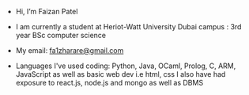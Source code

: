- Hi, I’m Faizan Patel
- I am currently a student at Heriot-Watt University Dubai campus : 3rd year BSc computer science
- My email: fa1zharare@gmail.com

- Languages I've used coding:
      Python, Java, OCaml, Prolog, C, ARM, JavaScript as well as basic web dev i.e html, css
      I also have had exposure to react.js, node.js and mongo as well as DBMS
